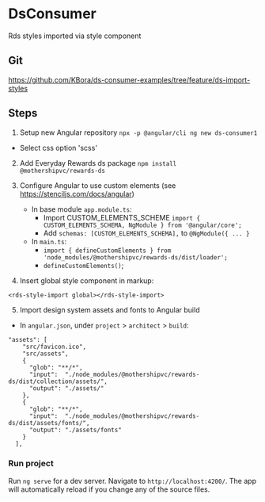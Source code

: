 # DsConsumer 
Rds styles imported via style component

## Git 
https://github.com/KBora/ds-consumer-examples/tree/feature/ds-import-styles

## Steps

1. Setup new Angular repository
`npx -p @angular/cli ng new ds-consumer1`
  * Select css option 'scss'

2. Add Everyday Rewards ds package
`npm install @mothershipvc/rewards-ds`

3. Configure Angular to use custom elements (see https://stenciljs.com/docs/angular)
    * In base module `app.module.ts`:
      * Import CUSTOM_ELEMENTS_SCHEME `import { CUSTOM_ELEMENTS_SCHEMA, NgModule } from '@angular/core';`
      * Add `schemas: [CUSTOM_ELEMENTS_SCHEMA],` to `@NgModule({ ... }`
    * In `main.ts`:
      * `import { defineCustomElements } from 'node_modules/@mothershipvc/rewards-ds/dist/loader';`
      * `defineCustomElements()`;

4. Insert global style component in markup:
```
<rds-style-import global></rds-style-import>
```

5. Import design system assets and fonts to Angular build
  * In `angular.json`, under `project` > `architect` > `build`:
```
"assets": [
    "src/favicon.ico",
    "src/assets",
    {
      "glob": "**/*",
      "input":  "./node_modules/@mothershipvc/rewards-ds/dist/collection/assets/",
      "output": "./assets/"
    },
    {
      "glob": "**/*",
      "input":  "./node_modules/@mothershipvc/rewards-ds/dist/assets/fonts/",
      "output": "./assets/fonts"
    }
  ],      
```

### Run project

Run `ng serve` for a dev server. Navigate to `http://localhost:4200/`. The app will automatically reload if you change any of the source files.
